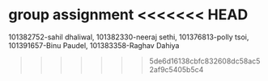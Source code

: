 group assignment
<<<<<<< HEAD
=======
101382752-sahil dhaliwal,
101382330-neeraj sethi,
101376813-polly tsoi,
101391657-Binu Paudel,
101383358-Raghav Dahiya

>>>>>>> 5de6d16138cbfc832608dc58ac52af9c5405b5c4
